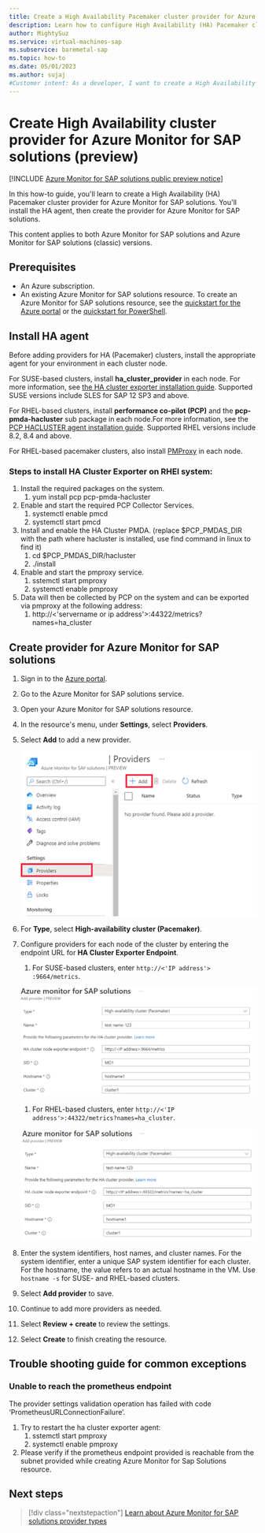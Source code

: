 ```yaml
---
title: Create a High Availability Pacemaker cluster provider for Azure Monitor for SAP solutions (preview)
description: Learn how to configure High Availability (HA) Pacemaker cluster providers for Azure Monitor for SAP solutions.
author: MightySuz
ms.service: virtual-machines-sap
ms.subservice: baremetal-sap
ms.topic: how-to
ms.date: 05/01/2023
ms.author: sujaj
#Customer intent: As a developer, I want to create a High Availability Pacemaker cluster so I can use the resource with Azure Monitor for SAP solutions.
---
```


# Create High Availability cluster provider for Azure Monitor for SAP solutions (preview)

[!INCLUDE [Azure Monitor for SAP solutions public preview notice](./includes/preview-azure-monitor.md)]

In this how-to guide, you'll learn to create a High Availability (HA) Pacemaker cluster provider for Azure Monitor for SAP solutions. You'll install the HA agent, then create the provider for Azure Monitor for SAP solutions.

This content applies to both Azure Monitor for SAP solutions and Azure Monitor for SAP solutions (classic) versions.

## Prerequisites

- An Azure subscription.
- An existing Azure Monitor for SAP solutions resource. To create an Azure Monitor for SAP solutions resource, see the [quickstart for the Azure portal](azure-monitor-sap-quickstart.md) or the [quickstart for PowerShell](azure-monitor-sap-quickstart-powershell.md).

## Install HA agent

Before adding providers for HA (Pacemaker) clusters, install the appropriate agent for your environment in each cluster node.

For SUSE-based clusters, install **ha_cluster_provider** in each node. For more information, see [the HA cluster exporter installation guide](https://github.com/ClusterLabs/ha_cluster_exporter#installation). Supported SUSE versions include SLES for SAP 12 SP3 and above.

For RHEL-based clusters, install **performance co-pilot (PCP)** and the **pcp-pmda-hacluster** sub package in each node.For more information, see the [PCP HACLUSTER agent installation guide](https://access.redhat.com/articles/6139852). Supported RHEL versions include 8.2, 8.4 and above.

For RHEL-based pacemaker clusters, also install [PMProxy](https://access.redhat.com/articles/6139852) in each node.

### Steps to install HA Cluster Exporter on RHEl system:
1. Install the required packages on the system.
    1. yum install pcp pcp-pmda-hacluster
1. Enable and start the required PCP Collector Services.
    1. systemctl enable pmcd
    1. systemctl start pmcd
1. Install and enable the HA Cluster PMDA. (replace $PCP_PMDAS_DIR with the path where hacluster is installed, use find command in linux to find it)
    1. cd $PCP_PMDAS_DIR/hacluster
    1. ./install
1. Enable and start the pmproxy service.
    1. sstemctl start pmproxy
    1. systemctl enable pmproxy
1. Data will then be collected by PCP on the system and can be exported via pmproxy at the following address:
    1. http://<'servername or ip address'>:44322/metrics?names=ha_cluster

## Create provider for Azure Monitor for SAP solutions

1. Sign in to the [Azure portal](https://portal.azure.com).
1. Go to the Azure Monitor for SAP solutions service.
1. Open your Azure Monitor for SAP solutions resource.
1. In the resource's menu, under **Settings**, select **Providers**.
1. Select **Add** to add a new provider.

    ![Diagram of Azure Monitor for SAP solutions resource in the Azure portal, showing button to add a new provider.](./media/azure-monitor-sap/azure-monitor-providers-ha-cluster-start.png)

1. For **Type**, select **High-availability cluster (Pacemaker)**.
1. Configure providers for each node of the cluster by entering the endpoint URL for **HA Cluster Exporter Endpoint**.

    1. For SUSE-based clusters, enter `http://<'IP address'> :9664/metrics`.

    ![Diagram of the setup for an Azure Monitor for SAP solutions resource, showing the fields for SUSE-based clusters.](./media/azure-monitor-sap/azure-monitor-providers-ha-cluster-suse.png)


    1. For RHEL-based clusters, enter `http://<'IP address'>:44322/metrics?names=ha_cluster`.

    ![Diagram of the setup for an Azure Monitor for SAP solutions resource, showing the fields for RHEL-based clusters.](./media/azure-monitor-sap/azure-monitor-providers-ha-cluster-rhel.png)


1. Enter the system identifiers, host names, and cluster names. For the system identifier, enter a unique SAP system identifier for each cluster. For the hostname, the value refers to an actual hostname in the VM. Use `hostname -s` for SUSE- and RHEL-based clusters.

1. Select **Add provider** to save.

1. Continue to add more providers as needed.

1. Select **Review + create** to review the settings.

1. Select **Create** to finish creating the resource.

## Trouble shooting guide for common exceptions

### Unable to reach the prometheus endpoint
The provider settings validation operation has failed with code ‘PrometheusURLConnectionFailure’.

1. Try to restart the ha cluster exporter agent:
    1. sstemctl start pmproxy
    1. systemctl enable pmproxy
1. Please verify if the prometheus endpoint provided is reachable from the subnet provided while creating Azure Monitor for Sap Solutions resource.

## Next steps

> [!div class="nextstepaction"]
> [Learn about Azure Monitor for SAP solutions provider types](azure-monitor-providers.md)
